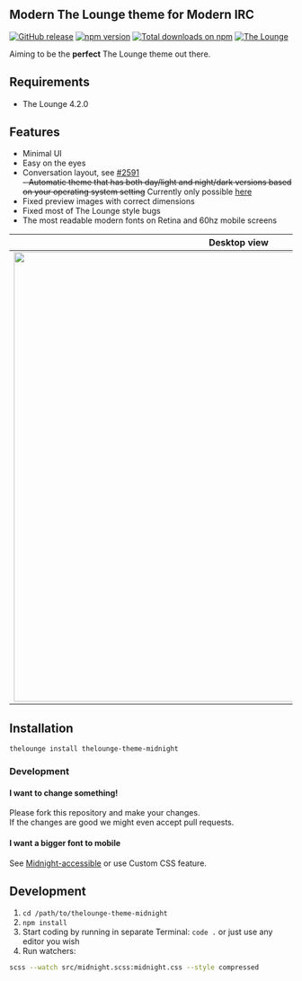 ## Modern The Lounge theme for Modern IRC

[![GitHub release](https://img.shields.io/github/tag/ronilaukkarinen/thelounge-theme-midnight.svg?style=flat-square)](https://github.com/ronilaukkarinen/thelounge-theme-midnight/releases) <a href="https://www.npmjs.com/package/thelounge-theme-midnight"><img alt="npm version" src="https://img.shields.io/npm/v/thelounge-theme-midnight.svg?style=flat-square"></a> <a href="https://npm-stat.com/charts.html?package=thelounge-theme-midnight&from=2016-02-12"><img alt="Total downloads on npm" src="https://img.shields.io/npm/dt/thelounge-theme-midnight.svg?colorB=007dc7&style=flat-square"></a> [![The Lounge](https://img.shields.io/badge/tested%20with%20thelounge-4.2.0-ff9e18.svg?style=flat-square)](https://github.com/thelounge/thelounge)

Aiming to be the **perfect** The Lounge theme out there.

## Requirements

- The Lounge 4.2.0

## Features

- Minimal UI
- Easy on the eyes
- Conversation layout, see [#2591](https://github.com/thelounge/thelounge/pull/2591#issuecomment-785429158)<br>
<s>- Automatic theme that has both day/light and night/dark versions based on your operating system setting</s> Currently only possible [here](https://github.com/pulinairc/thelounge-themes/blob/3584d5ed5240cc4e5c322f6dd2fdd768e9e0131b/dist/auto-day-midnight.css)
- Fixed preview images with correct dimensions
- Fixed most of The Lounge style bugs
- The most readable modern fonts on Retina and 60hz mobile screens

| Desktop view  | Mobile conversation layout |
| ------------- | ------------- |
| <img src="https://i.imgur.com/fOVc5Gt.png" width="800px" height="auto"> | <img src="https://i.imgur.com/MjMWZkz.png" width="390px" height="auto"> |

## Installation

``` shell
thelounge install thelounge-theme-midnight
```

### Development

#### I want to change something!

Please fork this repository and make your changes.<br>
If the changes are good we might even accept pull requests.

#### I want a bigger font to mobile

See [Midnight-accessible](https://github.com/pulinairc/thelounge-themes/blob/3584d5ed5240cc4e5c322f6dd2fdd768e9e0131b/dist/midnight-accessible.css) or use Custom CSS feature.

## Development

1. `cd /path/to/thelounge-theme-midnight`
2. `npm install`
3. Start coding by running in separate Terminal: `code .` or just use any editor you wish
4. Run watchers:

``` bash
scss --watch src/midnight.scss:midnight.css --style compressed
```
